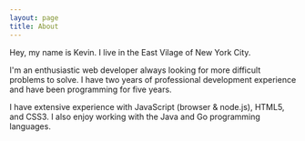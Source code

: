 ```yaml
---
layout: page
title: About
---
```


Hey, my name is Kevin. I live in the East Vilage of New York City.

I'm an enthusiastic web developer always looking for more difficult problems to solve. I have two years of professional development experience and have been programming for five years.

I have extensive experience with JavaScript (browser & node.js), HTML5, and CSS3. I also enjoy working with the Java and Go programming languages.

